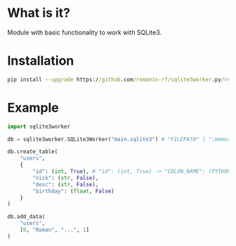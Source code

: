# What is it?
Module with basic functionality to work with SQLite3.

# Installation
```cmd
pip install --upgrade https://github.com/romanin-rf/sqlite3worker.py/releases/download/v1.0.0.0-release/sqlite3worker-1.0.0.0_release-py3-none-any.whl
```

# Example
```python
import sqlite3worker

db = sqlite3worker.SQLite3Worker("main.sqlite3") # "FILEPATH" | ":memory:"

db.create_table(
    "users",
    {
        "id": (int, True), # "id": (int, True) -> "COLON_NAME": (PYTHON_TYPE, IS_PRIMARY_KEY)
        "nick": (str, False),
        "desc": (str, False),
        "birthday": (float, False)
    }
)

db.add_data(
    "users",
    [0, "Roman", "...", 1]
)
```
